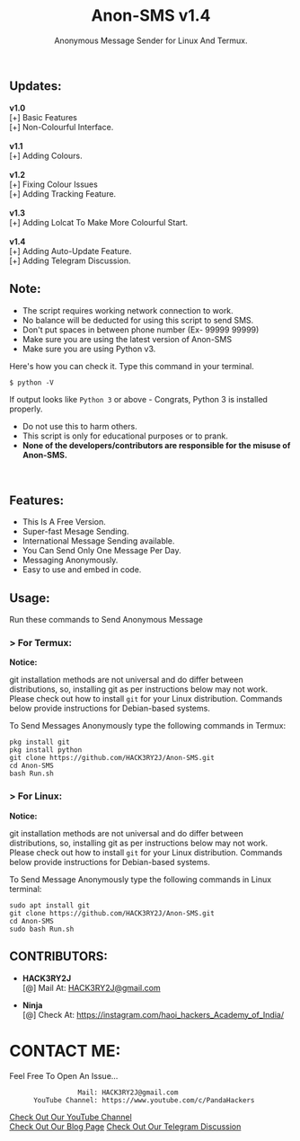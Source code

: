 <h1 align="center">Anon-SMS v1.4</h1>
<p align="center">Anonymous Message Sender for Linux And Termux.</p><br>

## Updates:
**v1.0**<br>
[+] Basic Features<br>
[+] Non-Colourful Interface.<br><br>
**v1.1**<br>
[+] Adding Colours.<br><br>
**v1.2**<br>
[+] Fixing Colour Issues<br>
[+] Adding Tracking Feature.<br><br>
**v1.3**<br>
[+] Adding Lolcat To Make More Colourful Start.<br><br>
**v1.4**<br>
[+] Adding Auto-Update Feature.<br>
[+] Adding Telegram Discussion.<br>

## Note:

- The script requires working network connection to work.
- No balance will be deducted for using this script to send SMS.
- Don't put spaces in between phone number (Ex- 99999 99999)
- Make sure you are using the latest version of Anon-SMS
- Make sure you are using Python v3.

Here's how you can check it. Type this command in your terminal.
```
$ python -V
```
If output looks like `Python 3` or above - Congrats, Python 3 is installed properly.

- Do not use this to harm others.
- This script is only for educational purposes or to prank.
- **None of the developers/contributors are responsible for the misuse of Anon-SMS.**
<br>

## Features:

- This Is A Free Version.
- Super-fast Mesage Sending.
- International Message Sending available.
- You Can Send Only One Message Per Day.
- Messaging Anonymously.
- Easy to use and embed in code.

## Usage:

Run these commands to Send Anonymous Message

### > For Termux:

**Notice:** 

git installation methods are not universal and do differ between distributions,
so, installing git as per instructions below may not work.
Please check out how to install `git` for your Linux distribution.
Commands below provide instructions for Debian-based systems.

To Send Messages Anonymously type the following commands in Termux:
```
pkg install git
pkg install python
git clone https://github.com/HACK3RY2J/Anon-SMS.git
cd Anon-SMS
bash Run.sh
```

### > For Linux:

**Notice:** 

git installation methods are not universal and do differ between distributions,
so, installing git as per instructions below may not work.
Please check out how to install `git` for your Linux distribution.
Commands below provide instructions for Debian-based systems.

To Send Message Anonymously type the following commands in Linux terminal:
```
sudo apt install git
git clone https://github.com/HACK3RY2J/Anon-SMS.git
cd Anon-SMS
sudo bash Run.sh
```
## CONTRIBUTORS:

- **HACK3RY2J**<br>
[@] Mail At: HACK3RY2J@gmail.com

- **Ninja**<br>
[@] Check At: https://instagram.com/haoi_hackers_Academy_of_India/

# CONTACT ME:

Feel Free To Open An Issue...

```
                 Mail: HACK3RY2J@gmail.com
      YouTube Channel: https://www.youtube.com/c/PandaHackers
```

<a href="https://www.youtube.com/c/PandaHackers">Check Out Our YouTube Channel</a><br>
<a href="https://www.henryhacks.blogspot.com">Check Out Our Blog Page</a>
<a href="https://t.me/itzAnonSMS">Check Out Our Telegram Discussion</a>
